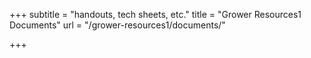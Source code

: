 +++
subtitle = "handouts, tech sheets, etc."
title = "Grower Resources1 Documents"
url = "/grower-resources1/documents/"

+++
